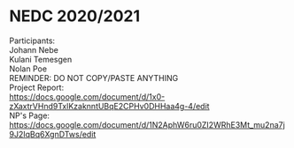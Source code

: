 # NEDC 2020/2021
Participants: <br />
Johann Nebe <br />
Kulani Temesgen <br />
Nolan Poe <br />
REMINDER: DO NOT COPY/PASTE ANYTHING <br />
Project Report: <br />
https://docs.google.com/document/d/1x0-zXaxtrVHnd9TxlKzaknntUBqE2CPHv0DHHaa4g-4/edit  <br />
NP's Page: <br />
https://docs.google.com/document/d/1N2AphW6ru0ZI2WRhE3Mt_mu2na7j9J2IqBq6XgnDTws/edit <br />
